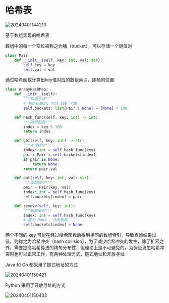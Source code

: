 # 哈希表

![20240401144213](https://image.zuoright.com/20240401144213.png)

基于数组实现的哈希表

数组中的每一个空位被称之为桶（bucket），可以存储一个键值对

```python
class Pair:
    def __init__(self, key: int, val: str):
        self.key = key
        self.val = val
```

通过哈希函数计算出key值对应的数组索引，即桶的位置

```python
class ArrayHashMap:
    def __init__(self):
        """构造方法"""
        # 初始化数组，包含 100 个桶
        self.buckets: list[Pair | None] = [None] * 100

    def hash_func(self, key: int) -> int:
        """哈希函数"""
        index = key % 100
        return index

    def get(self, key: int) -> str:
        """查询操作"""
        index: int = self.hash_func(key)
        pair: Pair = self.buckets[index]
        if pair is None:
            return None
        return pair.val

    def put(self, key: int, val: str):
        """添加操作"""
        pair = Pair(key, val)
        index: int = self.hash_func(key)
        self.buckets[index] = pair

    def remove(self, key: int):
        """删除操作"""
        index: int = self.hash_func(key)
        # 置为 None ，代表删除
        self.buckets[index] = None
```

两个不同的 key 可能在经过哈希函数后得到相同的数组索引，导致查询结果出错，则称之为哈希冲突（hash collision），为了减少哈希冲突的发生，除了扩容之外，需要提高哈希算法的均匀分布性，但理论上是不可避免的，为保证发生哈希冲突时也可以正常工作，有两种处理方式，链式地址和开放寻址

Java 和 Go 都采用了链式地址的方式

![20240401150421](https://image.zuoright.com/20240401150421.png)

Python 采用了开放寻址的方式

![20240401150432](https://image.zuoright.com/20240401150432.png)
